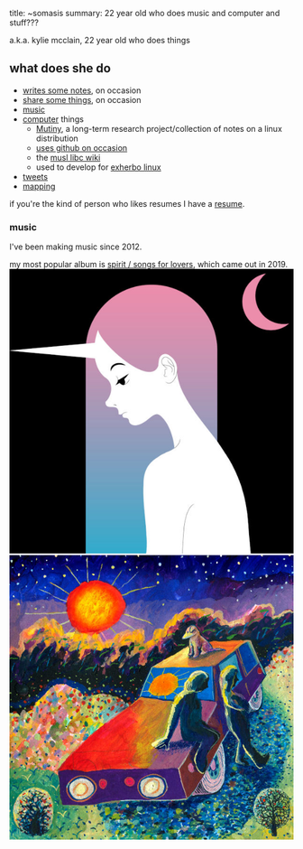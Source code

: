 title: ~somasis
summary: 22 year old who does music and computer and stuff???

a.k.a. kylie mcclain, 22 year old who does things

## what does she do

- [writes some notes](notes.html), on occasion
- [share some things](rhizome.html), on occasion
- [music](https://somasis.bandcamp.com)
- [computer](https://git.mutiny.red) things
    - [Mutiny](https://mutiny.red), a long-term research project/collection of notes on a
      linux distribution
    - [uses github on occasion](https://github.com/somasis)
    - the [musl libc wiki](https://wiki.musl-libc.org/)
    - used to develop for [exherbo linux](https://exherbo.org)
- [tweets](https://twitter.com/kyliesomasis)
- [mapping](https://www.openstreetmap.org/user/somasis)

if you're the kind of person who likes resumes I have a [resume](resume.html).

### music

[ss]: https://somasis.bandcamp.com/track/starsailor
[ssfl]: https://somasis.bandcamp.com/album/spirit-songs-for-lovers

I've been making music since 2012.

my most popular album is [spirit / songs for lovers][ssfl], which came out in 2019.
<span class='latest-music'>
[![captive unicorns x somasis - starsailor cover art](index-latest-release.jpg 'captive unicorns x somasis - starsailor')][ss]
[![somasis - spirit / songs for lover cover art](index-latest-album.jpg 'somasis - spirit / songs for lovers')][ssfl]
</span>
